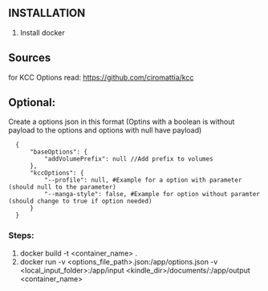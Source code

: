 ## INSTALLATION
1. Install docker

## Sources
for KCC Options read:
https://github.com/ciromattia/kcc

## Optional:
Create a options json in this format (Optins with a boolean is without payload to the options and options with null have payload)
```
  {
      "baseOptions": {
          "addVolumePrefix": null //Add prefix to volumes
      },
      "kccOptions": {
          "--profile": null, #Example for a option with parameter (should null to the parameter)
          "--manga-style": false, #Example for option without paramter (should change to true if option needed)
      }
  }
```

### Steps:
1. docker build -t <container_name> . 
2. docker run -v <options_file_path>.json:/app/options.json -v <local_input_folder>:/app/input <kindle_dir>/documents/:/app/output <container_name>